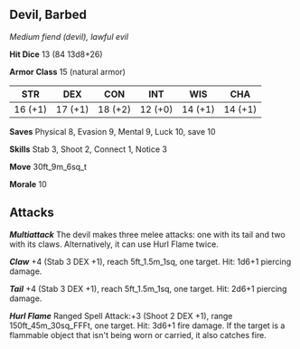 ## Devil, Barbed

*Medium fiend (devil), lawful evil*

**Hit Dice** 13 (84 13d8+26)

**Armor Class** 15 (natural armor)

| STR     | DEX     | CON     | INT     | WIS     | CHA     |
|---------|---------|---------|---------|---------|---------|
| 16 (+1) | 17 (+1) | 18 (+2) | 12 (+0) | 14 (+1) | 14 (+1) |

**Saves** Physical 8, Evasion 9, Mental 9, Luck 10, save 10

**Skills** Stab 3, Shoot 2, Connect 1, Notice 3

**Move** 30ft\_9m\_6sq\_t

**Morale** 10

## Attacks

***Multiattack*** The devil makes three melee attacks: one with its tail and two with its claws. Alternatively, it can use Hurl Flame twice.

***Claw*** +4 (Stab 3 DEX +1), reach 5ft\_1.5m\_1sq, one target. Hit: 1d6+1 piercing damage.

***Tail*** +4 (Stab 3 DEX +1), reach 5ft\_1.5m\_1sq, one target. Hit: 2d6+1 piercing damage.

***Hurl Flame*** Ranged Spell Attack:+3 (Shoot 2 DEX +1), range 150ft\_45m\_30sq\_FFFt, one target. Hit: 3d6+1 fire damage. If the target is a flammable object that isn't being worn or carried, it also catches fire.


